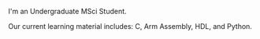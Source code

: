 I'm an Undergraduate MSci Student.

Our current learning material includes:
C, Arm Assembly, HDL, and Python.
